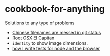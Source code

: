 # cookbook-for-anything
Solutions to any type of problems

* [Chinese filenames are messed in git status](docs/git-status-mess-chinese-filenames.md)
* [Root OSX EI Capitan](docs/root-OSX-EI-Capitan.md)
* `identity` to show image dimensions.
* [how I write tests for node and the browser](http://substack.net/how_I_write_tests_for_node_and_the_browser)

